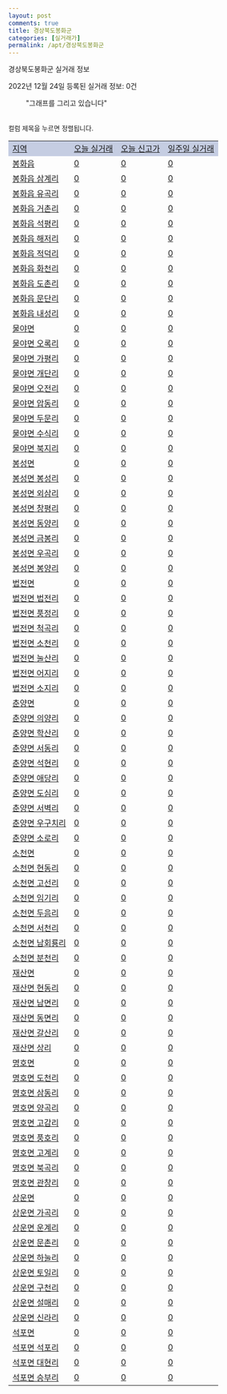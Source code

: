```yaml
---
layout: post
comments: true
title: 경상북도봉화군
categories: [실거래가]
permalink: /apt/경상북도봉화군
---
```


경상북도봉화군 실거래 정보

2022년 12월 24일 등록된 실거래 정보: 0건

<!--<script async src="https://pagead2.googlesyndication.com/pagead/js/adsbygoogle.js?client=ca-pub-3485438051770037"
 crossorigin="anonymous"></script>-->

<script type="text/javascript">
  google.charts.load('current', {'packages':['corechart']});
  google.charts.setOnLoadCallback(drawChart);

  function drawChart() {
    var data = google.visualization.arrayToDataTable([['거래일', '매매', '전월세', '전매'], ['21-01', 1, 0, 0], ['21-02', 6, 1, 0], ['21-03', 1, 0, 0], ['21-04', 1, 0, 0], ['21-05', 0, 1, 0], ['21-06', 1, 0, 0], ['21-07', 1, 0, 0], ['21-08', 2, 0, 0], ['21-09', 1, 0, 0], ['21-10', 1, 0, 0], ['21-11', 1, 0, 0], ['21-12', 1, 1, 0], ['22-01', 2, 2, 0], ['22-02', 6, 0, 0], ['22-03', 9, 0, 0], ['22-04', 3, 0, 0], ['22-05', 3, 1, 0], ['22-06', 4, 4, 0], ['22-07', 5, 0, 0], ['22-08', 2, 2, 0], ['22-09', 1, 1, 0], ['22-10', 3, 0, 0], ['22-11', 1, 1, 0], ['22-12', 1, 0, 0]]);

    var options = {
      title: '최근 1년간 유형별 거래량 추이',
      legend: { position: 'bottom' }
    };

    setTimeout(function() {
        var chart = new google.visualization.LineChart(document.getElementById('columnchart_material'));
        chart.draw(data, (options));
        document.getElementById('loading').style.display = 'none';
        var dayLabel = (new Date()).getDay();
        if (dayLabel < 2) {
            sorttable.innerSortFunction.apply(document.getElementById('week'), []);
            sorttable.innerSortFunction.apply(document.getElementById('week'), []);        
        }
        else {
            sorttable.innerSortFunction.apply(document.getElementById('today'), []);
            sorttable.innerSortFunction.apply(document.getElementById('today'), []);
        }
    }, 200);

  }
</script>

<div id="loading" style="z-index:20; display: block; margin-left: 35px">"그래프를 그리고 있습니다"</div>
<div id="columnchart_material" style="width: 95%; margin-left: -35px; display: block"></div>
<!--<div style="width: 95%; margin-left: -35px; display: block">
      <script async src="https://pagead2.googlesyndication.com/pagead/js/adsbygoogle.js?client=ca-pub-3485438051770037"
          crossorigin="anonymous"></script>
      <ins class="adsbygoogle"
          style="display:block"
          data-ad-format="fluid"
          data-ad-layout-key="-fb+5w+4e-db+86"
          data-ad-client="ca-pub-3485438051770037"
          data-ad-slot="1827090281"></ins>
      <script>
          (adsbygoogle = window.adsbygoogle || []).push({});
      </script>
</div>-->
<br>

<font size='small' style='font-size: small;'>컬럼 제목을 누르면 정렬됩니다.</font>
<table class="sortable">
  <tr style='background-color: rgba(114, 132, 186,0.4);'>
    <td id="region"><a href="#">지역</a></td>
    <td id="today"><a href="#">오늘 실거래</a></td>
    <td id="today_new"><a href="#">오늘 신고가</a></td>
    <td id="week"><a href="#">일주일 실거래</a></td>
  </tr>

  
  <tr class="item">
    <td><a href="경상북도봉화군봉화읍">봉화읍</a></td>
    <td><a href="경상북도봉화군봉화읍">0</a></td>
    <td><a href="경상북도봉화군봉화읍">0</a></td>
    <td><a href="경상북도봉화군봉화읍">0</a></td>
  </tr>
    

  <tr class="item">
    <td><a href="경상북도봉화군봉화읍삼계리">봉화읍 삼계리</a></td>
    <td><a href="경상북도봉화군봉화읍삼계리">0</a></td>
    <td><a href="경상북도봉화군봉화읍삼계리">0</a></td>
    <td><a href="경상북도봉화군봉화읍삼계리">0</a></td>
  </tr>
    

  <tr class="item">
    <td><a href="경상북도봉화군봉화읍유곡리">봉화읍 유곡리</a></td>
    <td><a href="경상북도봉화군봉화읍유곡리">0</a></td>
    <td><a href="경상북도봉화군봉화읍유곡리">0</a></td>
    <td><a href="경상북도봉화군봉화읍유곡리">0</a></td>
  </tr>
    

  <tr class="item">
    <td><a href="경상북도봉화군봉화읍거촌리">봉화읍 거촌리</a></td>
    <td><a href="경상북도봉화군봉화읍거촌리">0</a></td>
    <td><a href="경상북도봉화군봉화읍거촌리">0</a></td>
    <td><a href="경상북도봉화군봉화읍거촌리">0</a></td>
  </tr>
    

  <tr class="item">
    <td><a href="경상북도봉화군봉화읍석평리">봉화읍 석평리</a></td>
    <td><a href="경상북도봉화군봉화읍석평리">0</a></td>
    <td><a href="경상북도봉화군봉화읍석평리">0</a></td>
    <td><a href="경상북도봉화군봉화읍석평리">0</a></td>
  </tr>
    

  <tr class="item">
    <td><a href="경상북도봉화군봉화읍해저리">봉화읍 해저리</a></td>
    <td><a href="경상북도봉화군봉화읍해저리">0</a></td>
    <td><a href="경상북도봉화군봉화읍해저리">0</a></td>
    <td><a href="경상북도봉화군봉화읍해저리">0</a></td>
  </tr>
    

  <tr class="item">
    <td><a href="경상북도봉화군봉화읍적덕리">봉화읍 적덕리</a></td>
    <td><a href="경상북도봉화군봉화읍적덕리">0</a></td>
    <td><a href="경상북도봉화군봉화읍적덕리">0</a></td>
    <td><a href="경상북도봉화군봉화읍적덕리">0</a></td>
  </tr>
    

  <tr class="item">
    <td><a href="경상북도봉화군봉화읍화천리">봉화읍 화천리</a></td>
    <td><a href="경상북도봉화군봉화읍화천리">0</a></td>
    <td><a href="경상북도봉화군봉화읍화천리">0</a></td>
    <td><a href="경상북도봉화군봉화읍화천리">0</a></td>
  </tr>
    

  <tr class="item">
    <td><a href="경상북도봉화군봉화읍도촌리">봉화읍 도촌리</a></td>
    <td><a href="경상북도봉화군봉화읍도촌리">0</a></td>
    <td><a href="경상북도봉화군봉화읍도촌리">0</a></td>
    <td><a href="경상북도봉화군봉화읍도촌리">0</a></td>
  </tr>
    

  <tr class="item">
    <td><a href="경상북도봉화군봉화읍문단리">봉화읍 문단리</a></td>
    <td><a href="경상북도봉화군봉화읍문단리">0</a></td>
    <td><a href="경상북도봉화군봉화읍문단리">0</a></td>
    <td><a href="경상북도봉화군봉화읍문단리">0</a></td>
  </tr>
    

  <tr class="item">
    <td><a href="경상북도봉화군봉화읍내성리">봉화읍 내성리</a></td>
    <td><a href="경상북도봉화군봉화읍내성리">0</a></td>
    <td><a href="경상북도봉화군봉화읍내성리">0</a></td>
    <td><a href="경상북도봉화군봉화읍내성리">0</a></td>
  </tr>
    

  <tr class="item">
    <td><a href="경상북도봉화군물야면">물야면</a></td>
    <td><a href="경상북도봉화군물야면">0</a></td>
    <td><a href="경상북도봉화군물야면">0</a></td>
    <td><a href="경상북도봉화군물야면">0</a></td>
  </tr>
    

  <tr class="item">
    <td><a href="경상북도봉화군물야면오록리">물야면 오록리</a></td>
    <td><a href="경상북도봉화군물야면오록리">0</a></td>
    <td><a href="경상북도봉화군물야면오록리">0</a></td>
    <td><a href="경상북도봉화군물야면오록리">0</a></td>
  </tr>
    

  <tr class="item">
    <td><a href="경상북도봉화군물야면가평리">물야면 가평리</a></td>
    <td><a href="경상북도봉화군물야면가평리">0</a></td>
    <td><a href="경상북도봉화군물야면가평리">0</a></td>
    <td><a href="경상북도봉화군물야면가평리">0</a></td>
  </tr>
    

  <tr class="item">
    <td><a href="경상북도봉화군물야면개단리">물야면 개단리</a></td>
    <td><a href="경상북도봉화군물야면개단리">0</a></td>
    <td><a href="경상북도봉화군물야면개단리">0</a></td>
    <td><a href="경상북도봉화군물야면개단리">0</a></td>
  </tr>
    

  <tr class="item">
    <td><a href="경상북도봉화군물야면오전리">물야면 오전리</a></td>
    <td><a href="경상북도봉화군물야면오전리">0</a></td>
    <td><a href="경상북도봉화군물야면오전리">0</a></td>
    <td><a href="경상북도봉화군물야면오전리">0</a></td>
  </tr>
    

  <tr class="item">
    <td><a href="경상북도봉화군물야면압동리">물야면 압동리</a></td>
    <td><a href="경상북도봉화군물야면압동리">0</a></td>
    <td><a href="경상북도봉화군물야면압동리">0</a></td>
    <td><a href="경상북도봉화군물야면압동리">0</a></td>
  </tr>
    

  <tr class="item">
    <td><a href="경상북도봉화군물야면두문리">물야면 두문리</a></td>
    <td><a href="경상북도봉화군물야면두문리">0</a></td>
    <td><a href="경상북도봉화군물야면두문리">0</a></td>
    <td><a href="경상북도봉화군물야면두문리">0</a></td>
  </tr>
    

  <tr class="item">
    <td><a href="경상북도봉화군물야면수식리">물야면 수식리</a></td>
    <td><a href="경상북도봉화군물야면수식리">0</a></td>
    <td><a href="경상북도봉화군물야면수식리">0</a></td>
    <td><a href="경상북도봉화군물야면수식리">0</a></td>
  </tr>
    

  <tr class="item">
    <td><a href="경상북도봉화군물야면북지리">물야면 북지리</a></td>
    <td><a href="경상북도봉화군물야면북지리">0</a></td>
    <td><a href="경상북도봉화군물야면북지리">0</a></td>
    <td><a href="경상북도봉화군물야면북지리">0</a></td>
  </tr>
    

  <tr class="item">
    <td><a href="경상북도봉화군봉성면">봉성면</a></td>
    <td><a href="경상북도봉화군봉성면">0</a></td>
    <td><a href="경상북도봉화군봉성면">0</a></td>
    <td><a href="경상북도봉화군봉성면">0</a></td>
  </tr>
    

  <tr class="item">
    <td><a href="경상북도봉화군봉성면봉성리">봉성면 봉성리</a></td>
    <td><a href="경상북도봉화군봉성면봉성리">0</a></td>
    <td><a href="경상북도봉화군봉성면봉성리">0</a></td>
    <td><a href="경상북도봉화군봉성면봉성리">0</a></td>
  </tr>
    

  <tr class="item">
    <td><a href="경상북도봉화군봉성면외삼리">봉성면 외삼리</a></td>
    <td><a href="경상북도봉화군봉성면외삼리">0</a></td>
    <td><a href="경상북도봉화군봉성면외삼리">0</a></td>
    <td><a href="경상북도봉화군봉성면외삼리">0</a></td>
  </tr>
    

  <tr class="item">
    <td><a href="경상북도봉화군봉성면창평리">봉성면 창평리</a></td>
    <td><a href="경상북도봉화군봉성면창평리">0</a></td>
    <td><a href="경상북도봉화군봉성면창평리">0</a></td>
    <td><a href="경상북도봉화군봉성면창평리">0</a></td>
  </tr>
    

  <tr class="item">
    <td><a href="경상북도봉화군봉성면동양리">봉성면 동양리</a></td>
    <td><a href="경상북도봉화군봉성면동양리">0</a></td>
    <td><a href="경상북도봉화군봉성면동양리">0</a></td>
    <td><a href="경상북도봉화군봉성면동양리">0</a></td>
  </tr>
    

  <tr class="item">
    <td><a href="경상북도봉화군봉성면금봉리">봉성면 금봉리</a></td>
    <td><a href="경상북도봉화군봉성면금봉리">0</a></td>
    <td><a href="경상북도봉화군봉성면금봉리">0</a></td>
    <td><a href="경상북도봉화군봉성면금봉리">0</a></td>
  </tr>
    

  <tr class="item">
    <td><a href="경상북도봉화군봉성면우곡리">봉성면 우곡리</a></td>
    <td><a href="경상북도봉화군봉성면우곡리">0</a></td>
    <td><a href="경상북도봉화군봉성면우곡리">0</a></td>
    <td><a href="경상북도봉화군봉성면우곡리">0</a></td>
  </tr>
    

  <tr class="item">
    <td><a href="경상북도봉화군봉성면봉양리">봉성면 봉양리</a></td>
    <td><a href="경상북도봉화군봉성면봉양리">0</a></td>
    <td><a href="경상북도봉화군봉성면봉양리">0</a></td>
    <td><a href="경상북도봉화군봉성면봉양리">0</a></td>
  </tr>
    

  <tr class="item">
    <td><a href="경상북도봉화군법전면">법전면</a></td>
    <td><a href="경상북도봉화군법전면">0</a></td>
    <td><a href="경상북도봉화군법전면">0</a></td>
    <td><a href="경상북도봉화군법전면">0</a></td>
  </tr>
    

  <tr class="item">
    <td><a href="경상북도봉화군법전면법전리">법전면 법전리</a></td>
    <td><a href="경상북도봉화군법전면법전리">0</a></td>
    <td><a href="경상북도봉화군법전면법전리">0</a></td>
    <td><a href="경상북도봉화군법전면법전리">0</a></td>
  </tr>
    

  <tr class="item">
    <td><a href="경상북도봉화군법전면풍정리">법전면 풍정리</a></td>
    <td><a href="경상북도봉화군법전면풍정리">0</a></td>
    <td><a href="경상북도봉화군법전면풍정리">0</a></td>
    <td><a href="경상북도봉화군법전면풍정리">0</a></td>
  </tr>
    

  <tr class="item">
    <td><a href="경상북도봉화군법전면척곡리">법전면 척곡리</a></td>
    <td><a href="경상북도봉화군법전면척곡리">0</a></td>
    <td><a href="경상북도봉화군법전면척곡리">0</a></td>
    <td><a href="경상북도봉화군법전면척곡리">0</a></td>
  </tr>
    

  <tr class="item">
    <td><a href="경상북도봉화군법전면소천리">법전면 소천리</a></td>
    <td><a href="경상북도봉화군법전면소천리">0</a></td>
    <td><a href="경상북도봉화군법전면소천리">0</a></td>
    <td><a href="경상북도봉화군법전면소천리">0</a></td>
  </tr>
    

  <tr class="item">
    <td><a href="경상북도봉화군법전면눌산리">법전면 눌산리</a></td>
    <td><a href="경상북도봉화군법전면눌산리">0</a></td>
    <td><a href="경상북도봉화군법전면눌산리">0</a></td>
    <td><a href="경상북도봉화군법전면눌산리">0</a></td>
  </tr>
    

  <tr class="item">
    <td><a href="경상북도봉화군법전면어지리">법전면 어지리</a></td>
    <td><a href="경상북도봉화군법전면어지리">0</a></td>
    <td><a href="경상북도봉화군법전면어지리">0</a></td>
    <td><a href="경상북도봉화군법전면어지리">0</a></td>
  </tr>
    

  <tr class="item">
    <td><a href="경상북도봉화군법전면소지리">법전면 소지리</a></td>
    <td><a href="경상북도봉화군법전면소지리">0</a></td>
    <td><a href="경상북도봉화군법전면소지리">0</a></td>
    <td><a href="경상북도봉화군법전면소지리">0</a></td>
  </tr>
    

  <tr class="item">
    <td><a href="경상북도봉화군춘양면">춘양면</a></td>
    <td><a href="경상북도봉화군춘양면">0</a></td>
    <td><a href="경상북도봉화군춘양면">0</a></td>
    <td><a href="경상북도봉화군춘양면">0</a></td>
  </tr>
    

  <tr class="item">
    <td><a href="경상북도봉화군춘양면의양리">춘양면 의양리</a></td>
    <td><a href="경상북도봉화군춘양면의양리">0</a></td>
    <td><a href="경상북도봉화군춘양면의양리">0</a></td>
    <td><a href="경상북도봉화군춘양면의양리">0</a></td>
  </tr>
    

  <tr class="item">
    <td><a href="경상북도봉화군춘양면학산리">춘양면 학산리</a></td>
    <td><a href="경상북도봉화군춘양면학산리">0</a></td>
    <td><a href="경상북도봉화군춘양면학산리">0</a></td>
    <td><a href="경상북도봉화군춘양면학산리">0</a></td>
  </tr>
    

  <tr class="item">
    <td><a href="경상북도봉화군춘양면서동리">춘양면 서동리</a></td>
    <td><a href="경상북도봉화군춘양면서동리">0</a></td>
    <td><a href="경상북도봉화군춘양면서동리">0</a></td>
    <td><a href="경상북도봉화군춘양면서동리">0</a></td>
  </tr>
    

  <tr class="item">
    <td><a href="경상북도봉화군춘양면석현리">춘양면 석현리</a></td>
    <td><a href="경상북도봉화군춘양면석현리">0</a></td>
    <td><a href="경상북도봉화군춘양면석현리">0</a></td>
    <td><a href="경상북도봉화군춘양면석현리">0</a></td>
  </tr>
    

  <tr class="item">
    <td><a href="경상북도봉화군춘양면애당리">춘양면 애당리</a></td>
    <td><a href="경상북도봉화군춘양면애당리">0</a></td>
    <td><a href="경상북도봉화군춘양면애당리">0</a></td>
    <td><a href="경상북도봉화군춘양면애당리">0</a></td>
  </tr>
    

  <tr class="item">
    <td><a href="경상북도봉화군춘양면도심리">춘양면 도심리</a></td>
    <td><a href="경상북도봉화군춘양면도심리">0</a></td>
    <td><a href="경상북도봉화군춘양면도심리">0</a></td>
    <td><a href="경상북도봉화군춘양면도심리">0</a></td>
  </tr>
    

  <tr class="item">
    <td><a href="경상북도봉화군춘양면서벽리">춘양면 서벽리</a></td>
    <td><a href="경상북도봉화군춘양면서벽리">0</a></td>
    <td><a href="경상북도봉화군춘양면서벽리">0</a></td>
    <td><a href="경상북도봉화군춘양면서벽리">0</a></td>
  </tr>
    

  <tr class="item">
    <td><a href="경상북도봉화군춘양면우구치리">춘양면 우구치리</a></td>
    <td><a href="경상북도봉화군춘양면우구치리">0</a></td>
    <td><a href="경상북도봉화군춘양면우구치리">0</a></td>
    <td><a href="경상북도봉화군춘양면우구치리">0</a></td>
  </tr>
    

  <tr class="item">
    <td><a href="경상북도봉화군춘양면소로리">춘양면 소로리</a></td>
    <td><a href="경상북도봉화군춘양면소로리">0</a></td>
    <td><a href="경상북도봉화군춘양면소로리">0</a></td>
    <td><a href="경상북도봉화군춘양면소로리">0</a></td>
  </tr>
    

  <tr class="item">
    <td><a href="경상북도봉화군소천면">소천면</a></td>
    <td><a href="경상북도봉화군소천면">0</a></td>
    <td><a href="경상북도봉화군소천면">0</a></td>
    <td><a href="경상북도봉화군소천면">0</a></td>
  </tr>
    

  <tr class="item">
    <td><a href="경상북도봉화군소천면현동리">소천면 현동리</a></td>
    <td><a href="경상북도봉화군소천면현동리">0</a></td>
    <td><a href="경상북도봉화군소천면현동리">0</a></td>
    <td><a href="경상북도봉화군소천면현동리">0</a></td>
  </tr>
    

  <tr class="item">
    <td><a href="경상북도봉화군소천면고선리">소천면 고선리</a></td>
    <td><a href="경상북도봉화군소천면고선리">0</a></td>
    <td><a href="경상북도봉화군소천면고선리">0</a></td>
    <td><a href="경상북도봉화군소천면고선리">0</a></td>
  </tr>
    

  <tr class="item">
    <td><a href="경상북도봉화군소천면임기리">소천면 임기리</a></td>
    <td><a href="경상북도봉화군소천면임기리">0</a></td>
    <td><a href="경상북도봉화군소천면임기리">0</a></td>
    <td><a href="경상북도봉화군소천면임기리">0</a></td>
  </tr>
    

  <tr class="item">
    <td><a href="경상북도봉화군소천면두음리">소천면 두음리</a></td>
    <td><a href="경상북도봉화군소천면두음리">0</a></td>
    <td><a href="경상북도봉화군소천면두음리">0</a></td>
    <td><a href="경상북도봉화군소천면두음리">0</a></td>
  </tr>
    

  <tr class="item">
    <td><a href="경상북도봉화군소천면서천리">소천면 서천리</a></td>
    <td><a href="경상북도봉화군소천면서천리">0</a></td>
    <td><a href="경상북도봉화군소천면서천리">0</a></td>
    <td><a href="경상북도봉화군소천면서천리">0</a></td>
  </tr>
    

  <tr class="item">
    <td><a href="경상북도봉화군소천면남회룡리">소천면 남회룡리</a></td>
    <td><a href="경상북도봉화군소천면남회룡리">0</a></td>
    <td><a href="경상북도봉화군소천면남회룡리">0</a></td>
    <td><a href="경상북도봉화군소천면남회룡리">0</a></td>
  </tr>
    

  <tr class="item">
    <td><a href="경상북도봉화군소천면분천리">소천면 분천리</a></td>
    <td><a href="경상북도봉화군소천면분천리">0</a></td>
    <td><a href="경상북도봉화군소천면분천리">0</a></td>
    <td><a href="경상북도봉화군소천면분천리">0</a></td>
  </tr>
    

  <tr class="item">
    <td><a href="경상북도봉화군재산면">재산면</a></td>
    <td><a href="경상북도봉화군재산면">0</a></td>
    <td><a href="경상북도봉화군재산면">0</a></td>
    <td><a href="경상북도봉화군재산면">0</a></td>
  </tr>
    

  <tr class="item">
    <td><a href="경상북도봉화군재산면현동리">재산면 현동리</a></td>
    <td><a href="경상북도봉화군재산면현동리">0</a></td>
    <td><a href="경상북도봉화군재산면현동리">0</a></td>
    <td><a href="경상북도봉화군재산면현동리">0</a></td>
  </tr>
    

  <tr class="item">
    <td><a href="경상북도봉화군재산면남면리">재산면 남면리</a></td>
    <td><a href="경상북도봉화군재산면남면리">0</a></td>
    <td><a href="경상북도봉화군재산면남면리">0</a></td>
    <td><a href="경상북도봉화군재산면남면리">0</a></td>
  </tr>
    

  <tr class="item">
    <td><a href="경상북도봉화군재산면동면리">재산면 동면리</a></td>
    <td><a href="경상북도봉화군재산면동면리">0</a></td>
    <td><a href="경상북도봉화군재산면동면리">0</a></td>
    <td><a href="경상북도봉화군재산면동면리">0</a></td>
  </tr>
    

  <tr class="item">
    <td><a href="경상북도봉화군재산면갈산리">재산면 갈산리</a></td>
    <td><a href="경상북도봉화군재산면갈산리">0</a></td>
    <td><a href="경상북도봉화군재산면갈산리">0</a></td>
    <td><a href="경상북도봉화군재산면갈산리">0</a></td>
  </tr>
    

  <tr class="item">
    <td><a href="경상북도봉화군재산면상리">재산면 상리</a></td>
    <td><a href="경상북도봉화군재산면상리">0</a></td>
    <td><a href="경상북도봉화군재산면상리">0</a></td>
    <td><a href="경상북도봉화군재산면상리">0</a></td>
  </tr>
    

  <tr class="item">
    <td><a href="경상북도봉화군명호면">명호면</a></td>
    <td><a href="경상북도봉화군명호면">0</a></td>
    <td><a href="경상북도봉화군명호면">0</a></td>
    <td><a href="경상북도봉화군명호면">0</a></td>
  </tr>
    

  <tr class="item">
    <td><a href="경상북도봉화군명호면도천리">명호면 도천리</a></td>
    <td><a href="경상북도봉화군명호면도천리">0</a></td>
    <td><a href="경상북도봉화군명호면도천리">0</a></td>
    <td><a href="경상북도봉화군명호면도천리">0</a></td>
  </tr>
    

  <tr class="item">
    <td><a href="경상북도봉화군명호면삼동리">명호면 삼동리</a></td>
    <td><a href="경상북도봉화군명호면삼동리">0</a></td>
    <td><a href="경상북도봉화군명호면삼동리">0</a></td>
    <td><a href="경상북도봉화군명호면삼동리">0</a></td>
  </tr>
    

  <tr class="item">
    <td><a href="경상북도봉화군명호면양곡리">명호면 양곡리</a></td>
    <td><a href="경상북도봉화군명호면양곡리">0</a></td>
    <td><a href="경상북도봉화군명호면양곡리">0</a></td>
    <td><a href="경상북도봉화군명호면양곡리">0</a></td>
  </tr>
    

  <tr class="item">
    <td><a href="경상북도봉화군명호면고감리">명호면 고감리</a></td>
    <td><a href="경상북도봉화군명호면고감리">0</a></td>
    <td><a href="경상북도봉화군명호면고감리">0</a></td>
    <td><a href="경상북도봉화군명호면고감리">0</a></td>
  </tr>
    

  <tr class="item">
    <td><a href="경상북도봉화군명호면풍호리">명호면 풍호리</a></td>
    <td><a href="경상북도봉화군명호면풍호리">0</a></td>
    <td><a href="경상북도봉화군명호면풍호리">0</a></td>
    <td><a href="경상북도봉화군명호면풍호리">0</a></td>
  </tr>
    

  <tr class="item">
    <td><a href="경상북도봉화군명호면고계리">명호면 고계리</a></td>
    <td><a href="경상북도봉화군명호면고계리">0</a></td>
    <td><a href="경상북도봉화군명호면고계리">0</a></td>
    <td><a href="경상북도봉화군명호면고계리">0</a></td>
  </tr>
    

  <tr class="item">
    <td><a href="경상북도봉화군명호면북곡리">명호면 북곡리</a></td>
    <td><a href="경상북도봉화군명호면북곡리">0</a></td>
    <td><a href="경상북도봉화군명호면북곡리">0</a></td>
    <td><a href="경상북도봉화군명호면북곡리">0</a></td>
  </tr>
    

  <tr class="item">
    <td><a href="경상북도봉화군명호면관창리">명호면 관창리</a></td>
    <td><a href="경상북도봉화군명호면관창리">0</a></td>
    <td><a href="경상북도봉화군명호면관창리">0</a></td>
    <td><a href="경상북도봉화군명호면관창리">0</a></td>
  </tr>
    

  <tr class="item">
    <td><a href="경상북도봉화군상운면">상운면</a></td>
    <td><a href="경상북도봉화군상운면">0</a></td>
    <td><a href="경상북도봉화군상운면">0</a></td>
    <td><a href="경상북도봉화군상운면">0</a></td>
  </tr>
    

  <tr class="item">
    <td><a href="경상북도봉화군상운면가곡리">상운면 가곡리</a></td>
    <td><a href="경상북도봉화군상운면가곡리">0</a></td>
    <td><a href="경상북도봉화군상운면가곡리">0</a></td>
    <td><a href="경상북도봉화군상운면가곡리">0</a></td>
  </tr>
    

  <tr class="item">
    <td><a href="경상북도봉화군상운면운계리">상운면 운계리</a></td>
    <td><a href="경상북도봉화군상운면운계리">0</a></td>
    <td><a href="경상북도봉화군상운면운계리">0</a></td>
    <td><a href="경상북도봉화군상운면운계리">0</a></td>
  </tr>
    

  <tr class="item">
    <td><a href="경상북도봉화군상운면문촌리">상운면 문촌리</a></td>
    <td><a href="경상북도봉화군상운면문촌리">0</a></td>
    <td><a href="경상북도봉화군상운면문촌리">0</a></td>
    <td><a href="경상북도봉화군상운면문촌리">0</a></td>
  </tr>
    

  <tr class="item">
    <td><a href="경상북도봉화군상운면하눌리">상운면 하눌리</a></td>
    <td><a href="경상북도봉화군상운면하눌리">0</a></td>
    <td><a href="경상북도봉화군상운면하눌리">0</a></td>
    <td><a href="경상북도봉화군상운면하눌리">0</a></td>
  </tr>
    

  <tr class="item">
    <td><a href="경상북도봉화군상운면토일리">상운면 토일리</a></td>
    <td><a href="경상북도봉화군상운면토일리">0</a></td>
    <td><a href="경상북도봉화군상운면토일리">0</a></td>
    <td><a href="경상북도봉화군상운면토일리">0</a></td>
  </tr>
    

  <tr class="item">
    <td><a href="경상북도봉화군상운면구천리">상운면 구천리</a></td>
    <td><a href="경상북도봉화군상운면구천리">0</a></td>
    <td><a href="경상북도봉화군상운면구천리">0</a></td>
    <td><a href="경상북도봉화군상운면구천리">0</a></td>
  </tr>
    

  <tr class="item">
    <td><a href="경상북도봉화군상운면설매리">상운면 설매리</a></td>
    <td><a href="경상북도봉화군상운면설매리">0</a></td>
    <td><a href="경상북도봉화군상운면설매리">0</a></td>
    <td><a href="경상북도봉화군상운면설매리">0</a></td>
  </tr>
    

  <tr class="item">
    <td><a href="경상북도봉화군상운면신라리">상운면 신라리</a></td>
    <td><a href="경상북도봉화군상운면신라리">0</a></td>
    <td><a href="경상북도봉화군상운면신라리">0</a></td>
    <td><a href="경상북도봉화군상운면신라리">0</a></td>
  </tr>
    

  <tr class="item">
    <td><a href="경상북도봉화군석포면">석포면</a></td>
    <td><a href="경상북도봉화군석포면">0</a></td>
    <td><a href="경상북도봉화군석포면">0</a></td>
    <td><a href="경상북도봉화군석포면">0</a></td>
  </tr>
    

  <tr class="item">
    <td><a href="경상북도봉화군석포면석포리">석포면 석포리</a></td>
    <td><a href="경상북도봉화군석포면석포리">0</a></td>
    <td><a href="경상북도봉화군석포면석포리">0</a></td>
    <td><a href="경상북도봉화군석포면석포리">0</a></td>
  </tr>
    

  <tr class="item">
    <td><a href="경상북도봉화군석포면대현리">석포면 대현리</a></td>
    <td><a href="경상북도봉화군석포면대현리">0</a></td>
    <td><a href="경상북도봉화군석포면대현리">0</a></td>
    <td><a href="경상북도봉화군석포면대현리">0</a></td>
  </tr>
    

  <tr class="item">
    <td><a href="경상북도봉화군석포면승부리">석포면 승부리</a></td>
    <td><a href="경상북도봉화군석포면승부리">0</a></td>
    <td><a href="경상북도봉화군석포면승부리">0</a></td>
    <td><a href="경상북도봉화군석포면승부리">0</a></td>
  </tr>
    


</table>


    